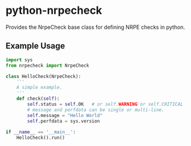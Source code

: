 # python-nrpecheck

Provides the NrpeCheck base class for defining NRPE checks in python.


## Example Usage

```python
import sys
from nrpecheck import NrpeCheck

class HelloCheck(NrpeCheck):
    '''
    A simple example.
    '''
    def check(self):
        self.status = self.OK   # or self.WARNING or self.CRITICAL
        # message and perfdata can be single or multi-line.
        self.message = "Hello World"
        self.perfdata = sys.version
        
if __name__ == '__main__':
    HelloCheck().run()
```